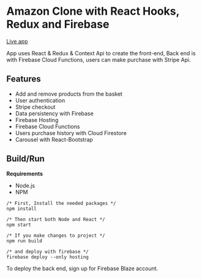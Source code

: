 # Amazon Clone with React Hooks, Redux and Firebase 

[Live app](ch-71634.web.app)

App uses React & Redux & Context Api to create the front-end, Back end is with Firebase Cloud Functions, users can make purchase with Stripe Api.

## Features

- Add and remove products from the basket
- User authentication
- Stripe checkout 
- Data persistency with Firebase
- Firebase Hosting
- Firebase Cloud Functions
- Users purchase history with Cloud Firestore 
- Carousel with React-Bootstrap


## Build/Run

**Requirements**

- Node.js
- NPM

```
/* First, Install the needed packages */
npm install

/* Then start both Node and React */
npm start

/* If you make changes to project */
npm run build

/* and deploy with firebase */
firebase deploy --only hosting
``` 

To deploy the back end, sign up for Firebase Blaze account.

